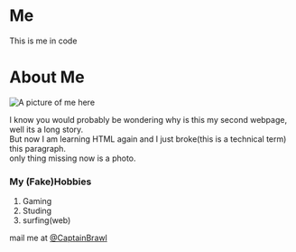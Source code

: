 # Me
This is me in code
<!doctype html>
<html>
<head>
  <title>
    This is about me
  </title>
  </head>
  <body>
    <h1>
      About Me
    </h1>
    <img alt="A picture of me here">
    <p>
      I know you would probably be wondering why is this my second webpage, well its a long story.
      <br>But now I am learning HTML again and I just broke(this is a technical term) this paragraph.
      <br>only thing missing now is a photo.
    </p>
    <h3>
      My (Fake)Hobbies
    </h3>
    <ol>
      <li>Gaming</li>
      <li>Studing</li>
      <li>surfing(web)</li>
    </ol>
    <p>
      mail me at <a href="https://github.com/CaptainBrawl">@CaptainBrawl</a>
    </p>
  </body>
<html/>
